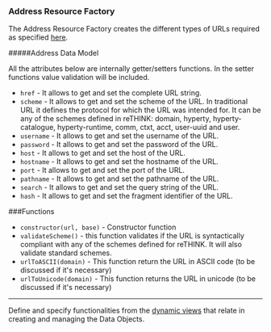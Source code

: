 ### Address Resource Factory

The Address Resource Factory creates the different types of URLs required as specified [here](https://github.com/reTHINK-project/architecture/tree/master/docs/datamodel/address). 

#####Address Data Model

All the attributes below are internally getter/setters functions. In the setter functions value validation will be included. 

* ```href``` - It allows to get and set the complete URL string.
* ```scheme``` - It allows to get and set the scheme of the URL. In traditional URL it defines the protocol for which the URL was intended for. It can be any of the schemes defined in reTHINK: domain, hyperty, hyperty-catalogue, hyperty-runtime, comm, ctxt, acct, user-uuid and user. 
* ```username``` - It allows to get and set the username of the URL.
* ```password``` - It allows to get and set the password of the URL.
* ```host``` - It allows to get and set the host of the URL.
* ```hostname``` - It allows to get and set the hostname of the URL.
* ```port``` - It allows to get and set the port of the URL.
* ```pathname``` - It allows to get and set the pathname of the URL.
* ```search``` - It allows to get and set the query string of the URL.
* ```hash``` - It allows to get and set the fragment identifier of the URL.

###Functions
* ```constructor(url, base)``` - Constructor function
* ```validateScheme()``` - this function validates if the URL is syntactically compliant with any of the schemes defined for reTHINK. It will also validate standard schemes.
* ```urlToASCII(domain)``` - This function return the URL in ASCII code (to be discussed if it's necessary)
* ```urlToUnicode(domain)``` - This function returns the URL in unicode (to be discussed if it's  necessary)


-----------------------
Define and specify functionalities from the [dynamic views](https://github.com/reTHINK-project/core-framework/tree/master/docs/specs/runtime/dynamic-view) that relate in creating and managing the Data Objects.
